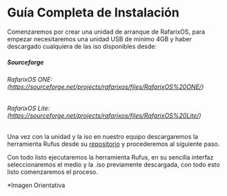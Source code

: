 # Guía Completa de Instalación

Comenzaremos por crear una unidad de arranque de RafarixOS, para empezar necesitaremos una unidad USB de minimo 4GB y haber descargado cualquiera de las iso disponibles desde:

##### Sourceforge

###### RafarixOS ONE: (https://sourceforge.net/projects/rafarixos/files/RafarixOS%20ONE/)

###### RafarixOS Lite: (https://sourceforge.net/projects/rafarixos/files/RafarixOS%20Lite/)

Una vez con la unidad y la iso en nuestro equipo descargaremos la herramienta Rufus desde su [repositorio](https://github.com/pbatard/rufus) y procederemos al siguiente paso.

Con todo listo ejecutaremos la herramienta Rufus, en su sencilla interfaz seleccionaremos el medio y la .iso previamente descargada, con todo esto listo comenzaremos el proceso.

*Imagen Orientativa
